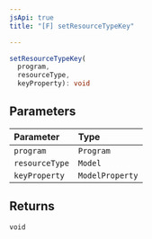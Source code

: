 ```yaml
---
jsApi: true
title: "[F] setResourceTypeKey"

---
```

```ts
setResourceTypeKey(
  program,
  resourceType,
  keyProperty): void
```

## Parameters

| Parameter | Type |
| :------ | :------ |
| `program` | `Program` |
| `resourceType` | `Model` |
| `keyProperty` | `ModelProperty` |

## Returns

`void`
